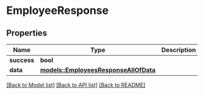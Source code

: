 # EmployeeResponse

## Properties

Name | Type | Description | Notes
------------ | ------------- | ------------- | -------------
**success** | **bool** |  | 
**data** | [**models::EmployeesResponseAllOfData**](EmployeesResponse_allOf_data.md) |  | 

[[Back to Model list]](../README.md#documentation-for-models) [[Back to API list]](../README.md#documentation-for-api-endpoints) [[Back to README]](../README.md)


